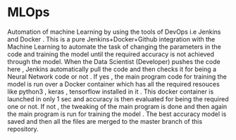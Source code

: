 # MLOps
Automation of machine Learning by using the tools of DevOps i.e Jenkins and Docker . This is a pure Jenkins+Docker+Github integration with the Machine Learning to automate the task of changing the parameters in the code and training the model until the required accuracy is not achieved through the model. When the Data Scientist (Developer) pushes the code here , Jenkins automatically pull the code and then checks it for being a Neural Network code or not . If yes , the main program code for training the model is run over a Docker container which has all the required resouces like python3 , keras , tensorflow installed in it . This docker container is launched in only 1 sec and accuracy is then evaluated for being the required one or not. If not , the tweaking of the main program is done and then again the main program is run for training the model . The best accuracy model is saved and then all the files are merged to the master branch of this repository.
